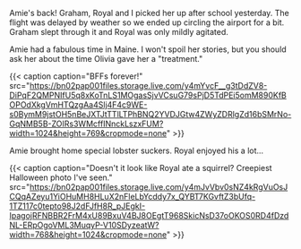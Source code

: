 Amie's back! Graham, Royal and I picked her up after school yesterday. The flight was delayed by weather so we ended up circling the airport for a bit. Graham slept through it and Royal was only mildly agitated.

Amie had a fabulous time in Maine. I won't spoil her stories, but you should ask her about the time Olivia gave her a "treatment."

{{< caption caption="BFFs forever!" src="https://bn02pap001files.storage.live.com/y4mYvcF__g3tDdZV8-DiPqF2QMPNIfU5q8xKoTnLS1MOgasSjvVCsuG79sPjD5TdPEi5omM890KfBOPOdXkgVmHTQzgAa4Slj4F4c9WE-s0BymM9jstOH5nBeJXTJtTTlLTPhBNQ2YVDJGtw4ZWyZDRlgZd16bSMrNo-GqNMB5B-ZOIRs3WMcffINnckLszxFUM?width=1024&height=769&cropmode=none" >}}

Amie brought home special lobster suckers. Royal enjoyed his a lot...

{{< caption caption="Doesn't it look like Royal ate a squirrel? Creepiest Halloween photo I've seen." src="https://bn02pap001files.storage.live.com/y4mJvVbv0sNZ4kRgVuOsJCQqAZeyu1YiOHuMH8HLuX2nFleLbYcddy7x_QYBT7KGvftZ3bUfq-1TZ117c0tepto98J2dFJfH8R_pJEgkI-IpagojRFNBBR2FrM4xU89BxuV4BJ8OEgtT968SkicNsD37oOKOS0RD4fDzdNL-ERpOgoVML3MuqyP-V10SDyzeatW?width=768&height=1024&cropmode=none" >}}
